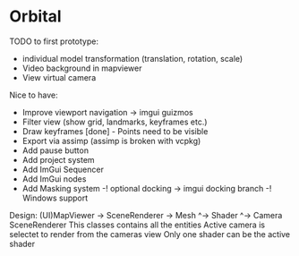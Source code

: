 # Orbital





 TODO to first prototype:
 - individual model transformation (translation, rotation, scale)
 - Video background in mapviewer
 - View virtual camera


Nice to have:
 - Improve viewport navigation -> imgui guizmos
 - Filter view (show grid, landmarks, keyframes etc.)
 - Draw keyframes [done] - Points need to be visible
 - Export via assimp (assimp is broken with vcpkg)
 - Add pause button
 - Add project system
 - Add ImGui Sequencer
 - Add ImGui nodes
 - Add Masking system
 -! optional docking -> imgui docking branch
 -! Windows support


 Design:
 (UI)MapViewer -> SceneRenderer -> Mesh
                               ^-> Shader
                               ^-> Camera
 SceneRenderer
 This classes contains all the entities
 Active camera is selectet to render from the cameras view
 Only one shader can be the active shader




